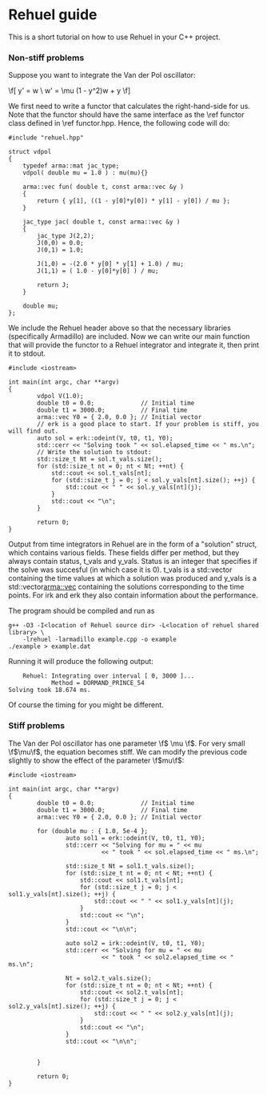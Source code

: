 Rehuel guide
====

This is a short tutorial on how to use Rehuel in your C++ project.

### Non-stiff problems ###

Suppose you want to integrate the Van der Pol oscillator:  

\f[ y' = w \\
  w' = \mu (1 - y^2)w + y
\f]

We first need to write a functor that calculates the right-hand-side for us.
Note that the functor should have the same interface as the \ref functor class defined in \ref functor.hpp.
Hence, the following code will do:
~~~~{.cpp}
#include "rehuel.hpp"

struct vdpol
{
	typedef arma::mat jac_type;
	vdpol( double mu = 1.0 ) : mu(mu){}

	arma::vec fun( double t, const arma::vec &y )
	{
		return { y[1], ((1 - y[0]*y[0]) * y[1] - y[0]) / mu };
	}

	jac_type jac( double t, const arma::vec &y )
	{
		jac_type J(2,2);
		J(0,0) = 0.0;
		J(0,1) = 1.0;

		J(1,0) = -(2.0 * y[0] * y[1] + 1.0) / mu;
		J(1,1) = ( 1.0 - y[0]*y[0] ) / mu;

		return J;
	}

	double mu;
};
~~~~
We include the Rehuel header above so that the necessary libraries (specifically Armadillo) are included.
Now we can write our main function that will provide the functor to a Rehuel integrator and integrate it, then print it to stdout.

~~~~{.cpp}
#include <iostream>

int main(int argc, char **argv)
{
        vdpol V(1.0);
        double t0 = 0.0;             // Initial time
        double t1 = 3000.0;          // Final time
        arma::vec Y0 = { 2.0, 0.0 }; // Initial vector
        // erk is a good place to start. If your problem is stiff, you will find out.
        auto sol = erk::odeint(V, t0, t1, Y0);
        std::cerr << "Solving took " << sol.elapsed_time << " ms.\n";
        // Write the solution to stdout:
        std::size_t Nt = sol.t_vals.size();
        for (std::size_t nt = 0; nt < Nt; ++nt) {
            std::cout << sol.t_vals[nt];
            for (std::size_t j = 0; j < sol.y_vals[nt].size(); ++j) {
                std::cout << " " << sol.y_vals[nt](j);
            }
            std::cout << "\n";
        }
        
        return 0;
}
~~~~
Output from time integrators in Rehuel are in the form of a "solution" struct, which contains various fields.
These fields differ per method, but they always contain status, t_vals and y_vals.
Status is an integer that specifies if the solve was succesful (in which case it is 0).
t_vals is a std::vector<double> containing the time values at which a solution was produced and
y_vals is a std::vector<arma::vec> containing the solutions corresponding to the time points.
For irk and erk they also contain information about the performance.

The program should be compiled and run as
~~~~{.sh}
g++ -O3 -I<location of Rehuel source dir> -L<location of rehuel shared library> \
    -lrehuel -larmadillo example.cpp -o example
./example > example.dat
~~~~
Running it will produce the following output:
~~~~{.sh}
    Rehuel: Integrating over interval [ 0, 3000 ]...
            Method = DORMAND_PRINCE_54
Solving took 18.674 ms.
~~~~
Of course the timing for you might be different.

### Stiff problems ###

The Van der Pol oscillator has one parameter \f$ \mu \f$. For very small \f$\mu\f$, the equation becomes stiff.
We can modify the previous code slightly to show the effect of the parameter \f$mu\f$:
~~~~{.cpp}
#include <iostream>

int main(int argc, char **argv)
{
        double t0 = 0.0;             // Initial time
        double t1 = 3000.0;          // Final time
        arma::vec Y0 = { 2.0, 0.0 }; // Initial vector

        for (double mu : { 1.0, 5e-4 };
                auto sol1 = erk::odeint(V, t0, t1, Y0);
                std::cerr << "Solving for mu = " << mu
                          << " took " << sol.elapsed_time << " ms.\n";

                std::size_t Nt = sol1.t_vals.size();
                for (std::size_t nt = 0; nt < Nt; ++nt) {
                    std::cout << sol1.t_vals[nt];
                    for (std::size_t j = 0; j < sol1.y_vals[nt].size(); ++j) {
                        std::cout << " " << sol1.y_vals[nt](j);
                    }
                    std::cout << "\n";
                }
                std::cout << "\n\n";

                auto sol2 = irk::odeint(V, t0, t1, Y0);
                std::cerr << "Solving for mu = " << mu
                          << " took " << sol2.elapsed_time << " ms.\n";

                Nt = sol2.t_vals.size();
                for (std::size_t nt = 0; nt < Nt; ++nt) {
                    std::cout << sol2.t_vals[nt];
                    for (std::size_t j = 0; j < sol2.y_vals[nt].size(); ++j) {
                        std::cout << " " << sol2.y_vals[nt](j);
                    }
                    std::cout << "\n";
                }
                std::cout << "\n\n";


        }
        
        return 0;
}
~~~~